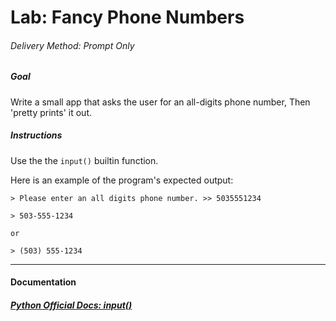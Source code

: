 # Lab: Fancy Phone Numbers

###### Delivery Method: Prompt Only

##### Goal

Write a small app that asks the user for an all-digits phone number, Then 'pretty prints' it out.

##### Instructions

Use the the `input()` builtin function.

Here is an example of the program's expected output:
```
> Please enter an all digits phone number. >> 5035551234

> 503-555-1234

or

> (503) 555-1234
```

-------------------
#### Documentation

##### [Python Official Docs: input()](https://docs.python.org/3.6/library/functions.html#input)
